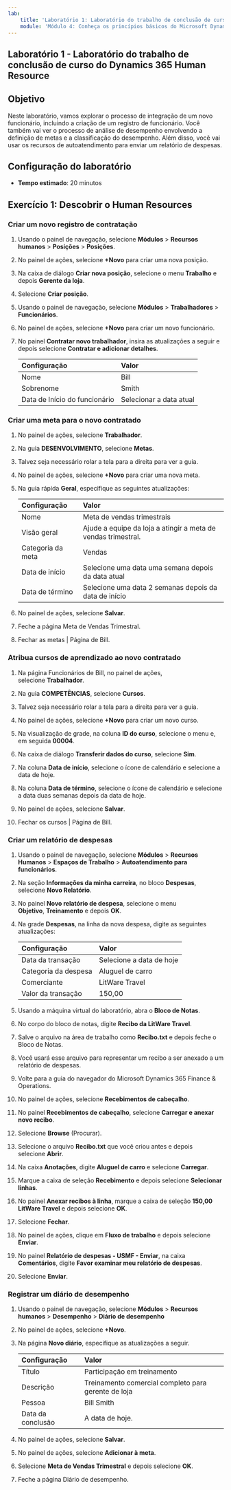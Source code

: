 ```yaml
---
lab:
    title: 'Laboratório 1: Laboratório do trabalho de conclusão de curso do Dynamics 365 Human Resource'
    module: 'Módulo 4: Conheça os princípios básicos do Microsoft Dynamics 365 Human Resources'
---
```


## Laboratório 1 - Laboratório do trabalho de conclusão de curso do Dynamics 365 Human Resource

## Objetivo

Neste laboratório, vamos explorar o processo de integração de um novo funcionário, incluindo a criação de um registro de funcionário. Você também vai ver o processo de análise de desempenho envolvendo a definição de metas e a classificação do desempenho. Além disso, você vai usar os recursos de autoatendimento para enviar um relatório de despesas.

## Configuração do laboratório

- **Tempo estimado**: 20 minutos 

## Exercício 1: Descobrir o Human Resources

### Criar um novo registro de contratação

1. Usando o painel de navegação, selecione **Módulos** > **Recursos humanos** > **Posições** > **Posições**.

1. No painel de ações, selecione **+Novo** para criar uma nova posição.

1. Na caixa de diálogo **Criar nova posição**, selecione o menu **Trabalho** e depois **Gerente da loja**.

1. Selecione **Criar posição**.

1. Usando o painel de navegação, selecione **Módulos** > **Trabalhadores** > **Funcionários**.

1. No painel de ações, selecione **+Novo** para criar um novo funcionário.

1. No painel **Contratar novo trabalhador**, insira as atualizações a seguir e depois selecione **Contratar e adicionar detalhes**.

    | **Configuração** | **Valor** |
    | :--- | :---- |
    | Nome | Bill |
    | Sobrenome | Smith |
    | Data de Início do funcionário | Selecionar a data atual|

### Criar uma meta para o novo contratado

1. No painel de ações, selecione **Trabalhador**.

1. Na guia **DESENVOLVIMENTO**, selecione **Metas**.

1. Talvez seja necessário rolar a tela para a direita para ver a guia.

1. No painel de ações, selecione **+Novo** para criar uma nova meta.

1. Na guia rápida **Geral**, especifique as seguintes atualizações:

    | **Configuração** | **Valor** |
    | :--- | :---- |
    | Nome | Meta de vendas trimestrais |
    | Visão geral | Ajude a equipe da loja a atingir a meta de vendas trimestral. |
    | Categoria da meta | Vendas |
    | Data de início | Selecione uma data uma semana depois da data atual |
    | Data de término | Selecione uma data 2 semanas depois da data de início |

1. No painel de ações, selecione **Salvar**.

1. Feche a página Meta de Vendas Trimestral.

1. Fechar as metas | Página de Bill.

### Atribua cursos de aprendizado ao novo contratado

1. Na página Funcionários de Bill, no painel de ações, selecione **Trabalhador**.

1. Na guia **COMPETÊNCIAS**, selecione **Cursos**.

1. Talvez seja necessário rolar a tela para a direita para ver a guia.

1. No painel de ações, selecione **+Novo** para criar um novo curso.

1. Na visualização de grade, na coluna **ID do curso**, selecione o menu e, em seguida **00004**.

1. Na caixa de diálogo **Transferir dados do curso**, selecione **Sim**.

1. Na coluna **Data de início**, selecione o ícone de calendário e selecione a data de hoje.

1. Na coluna **Data de término**, selecione o ícone de calendário e selecione a data duas semanas depois da data de hoje.

1. No painel de ações, selecione **Salvar**.

1. Fechar os cursos | Página de Bill.

### Criar um relatório de despesas

1. Usando o painel de navegação, selecione **Módulos** > **Recursos Humanos** > **Espaços de Trabalho** > **Autoatendimento para funcionários**.

1. Na seção **Informações da minha carreira**, no bloco **Despesas**, selecione **Novo Relatório**.

1. No painel **Novo relatório de despesa**, selecione o menu **Objetivo**, **Treinamento** e depois **OK**.

1. Na grade **Despesas**, na linha da nova despesa, digite as seguintes atualizações:

    | **Configuração** | **Valor** |
    | :--- | :---- |
    | Data da transação | Selecione a data de hoje |
    | Categoria da despesa | Aluguel de carro |
    | Comerciante | LitWare Travel |
    | Valor da transação | 150,00 |

1. Usando a máquina virtual do laboratório, abra o **Bloco de Notas**.

1. No corpo do bloco de notas, digite **Recibo da LitWare Travel**.

1. Salve o arquivo na área de trabalho como **Recibo.txt** e depois feche o Bloco de Notas.

1. Você usará esse arquivo para representar um recibo a ser anexado a um relatório de despesas.

1. Volte para a guia do navegador do Microsoft Dynamics 365 Finance & Operations.

1. No painel de ações, selecione **Recebimentos de cabeçalho**.

1. No painel **Recebimentos de cabeçalho**, selecione **Carregar e anexar novo recibo**.

1. Selecione **Browse** (Procurar).

1. Selecione o arquivo **Recibo.txt** que você criou antes e depois selecione **Abrir**.

1. Na caixa **Anotações**, digite **Aluguel de carro** e selecione **Carregar**.

1. Marque a caixa de seleção **Recebimento** e depois selecione **Selecionar linhas**.

1. No painel **Anexar recibos à linha**, marque a caixa de seleção **150,00 LitWare Travel** e depois selecione **OK**.

1. Selecione **Fechar**.

1. No painel de ações, clique em **Fluxo de trabalho** e depois selecione **Enviar**.

1. No painel **Relatório de despesas - USMF - Enviar**, na caixa **Comentários**, digite **Favor examinar meu relatório de despesas**.

1. Selecione **Enviar**.

### Registrar um diário de desempenho

1. Usando o painel de navegação, selecione **Módulos** > **Recursos humanos** > **Desempenho** > **Diário de desempenho**

1. No painel de ações, selecione **+Novo**.

1. Na página **Novo diário**, especifique as atualizações a seguir.


    | **Configuração** | **Valor** |
    | :--- | :---- |
    | Título | Participação em treinamento |
    | Descrição | Treinamento comercial completo para gerente de loja |
    | Pessoa | Bill Smith |
    | Data da conclusão | A data de hoje. |

1. No painel de ações, selecione **Salvar**.

1. No painel de ações, selecione **Adicionar à meta**.

1. Selecione **Meta de Vendas Trimestral** e depois selecione **OK**.

1. Feche a página Diário de desempenho.
